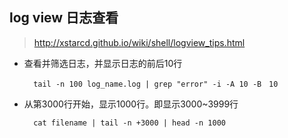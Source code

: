 ## log view 日志查看
> http://xstarcd.github.io/wiki/shell/logview_tips.html

- 查看并筛选日志，并显示日志的前后10行

		tail -n 100 log_name.log | grep "error" -i -A 10 -B　10
- 从第3000行开始，显示1000行。即显示3000~3999行 

		cat filename | tail -n +3000 | head -n 1000
